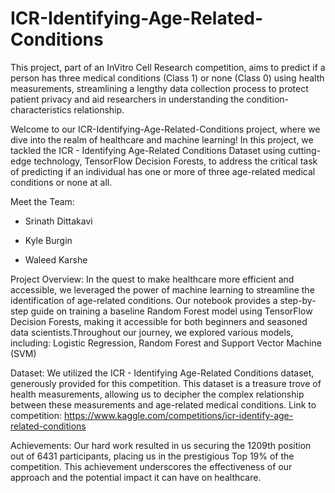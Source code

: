# ICR-Identifying-Age-Related-Conditions
This project, part of an InVitro Cell Research competition, aims to predict if a person has three medical conditions (Class 1) or none (Class 0) using health measurements, streamlining a lengthy data collection process to protect patient privacy and aid researchers in understanding the condition-characteristics relationship.

Welcome to our ICR-Identifying-Age-Related-Conditions project, where we dive into the realm of healthcare and machine learning! In this project, we tackled the ICR - Identifying Age-Related Conditions Dataset using cutting-edge technology, TensorFlow Decision Forests, to address the critical task of predicting if an individual has one or more of three age-related medical conditions or none at all.

Meet the Team:

- Srinath Dittakavi

- Kyle Burgin

- Waleed Karshe

Project Overview:
In the quest to make healthcare more efficient and accessible, we leveraged the power of machine learning to streamline the identification of age-related conditions. Our notebook provides a step-by-step guide on training a baseline Random Forest model using TensorFlow Decision Forests, making it accessible for both beginners and seasoned data scientists.Throughout our journey, we explored various models, including: Logistic Regression, Random Forest and Support Vector Machine (SVM)

Dataset:
We utilized the ICR - Identifying Age-Related Conditions dataset, generously provided for this competition. This dataset is a treasure trove of health measurements, allowing us to decipher the complex relationship between these measurements and age-related medical conditions. Link to competition: https://www.kaggle.com/competitions/icr-identify-age-related-conditions


Achievements:
Our hard work resulted in us securing the 1209th position out of 6431 participants, placing us in the prestigious Top 19% of the competition. This achievement underscores the effectiveness of our approach and the potential impact it can have on healthcare.
